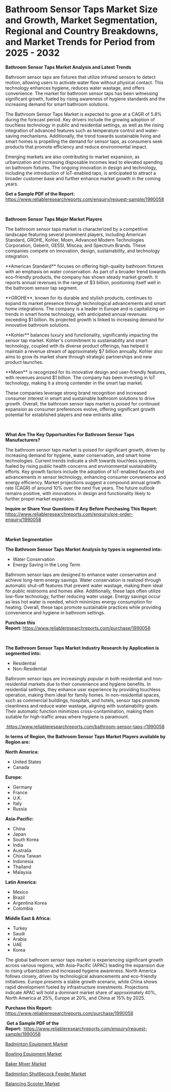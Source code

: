 <p><h1>Bathroom Sensor Taps Market Size and Growth, Market Segmentation, Regional and Country Breakdowns, and Market Trends for Period from 2025 -  2032</h1></p><p><strong>Bathroom Sensor Taps Market Analysis and Latest Trends</strong></p>
<p><p>Bathroom sensor taps are fixtures that utilize infrared sensors to detect motion, allowing users to activate water flow without physical contact. This technology enhances hygiene, reduces water wastage, and offers convenience. The market for bathroom sensor taps has been witnessing significant growth, fueled by rising awareness of hygiene standards and the increasing demand for smart bathroom solutions.</p><p>The Bathroom Sensor Taps Market is expected to grow at a CAGR of 5.8% during the forecast period. Key drivers include the growing adoption of touchless technology in public and residential settings, as well as the rising integration of advanced features such as temperature control and water-saving mechanisms. Additionally, the trend towards sustainable living and smart homes is propelling the demand for sensor taps, as consumers seek products that promote efficiency and reduce environmental impact.</p><p>Emerging markets are also contributing to market expansion, as urbanization and increasing disposable incomes lead to elevated spending on bathroom fixtures. The ongoing innovation in design and technology, including the introduction of IoT-enabled taps, is anticipated to attract a broader customer base and further enhance market growth in the coming years.</p></p>
<p><strong>Get a Sample PDF of the Report:&nbsp;</strong> <a href="https://www.reliableresearchreports.com/enquiry/request-sample/1990058?utm_campaign=9&utm_medium=2&utm_source=Github&utm_content=ia&utm_term=08022025&utm_id=bathroom-sensor-taps">https://www.reliableresearchreports.com/enquiry/request-sample/1990058</a></p>
<p>&nbsp;</p>
<p><strong>Bathroom Sensor Taps Major Market Players</strong></p>
<p><p>The bathroom sensor taps market is characterized by a competitive landscape featuring several prominent players, including American Standard, GROHE, Kohler, Moen, Advanced Modern Technologies Corporation, Geberit, GESSI, Miscea, and Spectrum Brands. These companies compete on innovation, design, sustainability, and technology integration.</p><p>**American Standard** focuses on offering high-quality bathroom fixtures with an emphasis on water conservation. As part of a broader trend towards eco-friendly products, the company has shown steady market growth. It reports annual revenues in the range of $3 billion, positioning itself well in the bathroom sensor tap segment.</p><p>**GROHE**, known for its durable and stylish products, continues to expand its market presence through technological advancements and smart home integrations. The company is a leader in Europe and is capitalizing on trends in smart home technology, with anticipated annual revenues exceeding $1 billion. Its projected growth is linked to increasing demand for innovative bathroom solutions.</p><p>**Kohler** balances luxury and functionality, significantly impacting the sensor tap market. Kohler's commitment to sustainability and smart technology, coupled with its diverse product offerings, has helped it maintain a revenue stream of approximately $7 billion annually. Kohler also aims to grow its market share through strategic partnerships and new product launches.</p><p>**Moen** is recognized for its innovative design and user-friendly features, with revenues around $1 billion. The company has been investing in IoT technology, making it a strong contender in the smart tap market.</p><p>These companies leverage strong brand recognition and increased consumer interest in smart and sustainable bathroom solutions to drive growth. Overall, the bathroom sensor taps market is poised for continued expansion as consumer preferences evolve, offering significant growth potential for established players and new entrants alike.</p></p>
<p>&nbsp;</p>
<p><strong>What Are The Key Opportunities For Bathroom Sensor Taps Manufacturers?</strong></p>
<p><p>The bathroom sensor taps market is poised for significant growth, driven by increasing demand for hygiene, water conservation, and smart home technologies. Current trends indicate a shift towards touchless systems, fueled by rising public health concerns and environmental sustainability efforts. Key growth factors include the adoption of IoT-enabled faucets and advancements in sensor technology, enhancing consumer convenience and energy efficiency. Market projections suggest a compound annual growth rate (CAGR) of around 10% over the next five years. The future outlook remains positive, with innovations in design and functionality likely to further propel market expansion.</p></p>
<p><strong>Inquire or Share Your Questions If Any Before Purchasing This Report:</strong> <a href="https://www.reliableresearchreports.com/enquiry/pre-order-enquiry/1990058?utm_campaign=9&utm_medium=2&utm_source=Github&utm_content=ia&utm_term=08022025&utm_id=bathroom-sensor-taps">https://www.reliableresearchreports.com/enquiry/pre-order-enquiry/1990058</a></p>
<p>&nbsp;</p>
<p><strong>Market Segmentation</strong></p>
<p><strong>The Bathroom Sensor Taps Market Analysis by types is segmented into:</strong></p>
<p><ul><li>Water Conservation</li><li>Energy Saving in the Long Term</li></ul></p>
<p><p>Bathroom sensor taps are designed to enhance water conservation and achieve long-term energy savings. Water conservation is realized through automatic shut-off features that prevent water wastage, making them ideal for public restrooms and homes alike. Additionally, these taps often utilize low-flow technology, further reducing water usage. Energy savings occur as less hot water is needed, which minimizes energy consumption for heating. Overall, these taps promote sustainable practices while providing convenience and hygiene in bathroom settings.</p></p>
<p><strong>Purchase this Report:&nbsp;</strong><a href="https://www.reliableresearchreports.com/purchase/1990058?utm_campaign=9&utm_medium=2&utm_source=Github&utm_content=ia&utm_term=08022025&utm_id=bathroom-sensor-taps">https://www.reliableresearchreports.com/purchase/1990058</a></p>
<p>&nbsp;</p>
<p><strong>The Bathroom Sensor Taps Market Industry Research by Application is segmented into:</strong></p>
<p><ul><li>Residential</li><li>Non-Residential</li></ul></p>
<p><p>Bathroom sensor taps are increasingly popular in both residential and non-residential markets due to their convenience and hygiene benefits. In residential settings, they enhance user experience by providing touchless operation, making them ideal for family homes. In non-residential spaces, such as commercial buildings, hospitals, and hotels, sensor taps promote cleanliness and reduce water wastage, aligning with sustainability goals. Their automatic function minimizes cross-contamination, making them suitable for high-traffic areas where hygiene is paramount.</p></p>
<p><a href="https://www.reliableresearchreports.com/bathroom-sensor-taps-r1990058?utm_campaign=9&utm_medium=2&utm_source=Github&utm_content=ia&utm_term=08022025&utm_id=bathroom-sensor-taps">&nbsp;https://www.reliableresearchreports.com/bathroom-sensor-taps-r1990058</a></p>
<p><strong>In terms of Region, the Bathroom Sensor Taps Market Players available by Region are:</strong></p>
<p>
    <p> <strong> North America: </strong>
        <ul>
            <li>United States</li>
            <li>Canada</li>
        </ul>
        </p> 
    <p> <strong> Europe: </strong>
        <ul>
            <li>Germany</li>
            <li>France</li>
            <li>U.K.</li>
            <li>Italy</li>
            <li>Russia</li>
        </ul>
        </p> 
    <p> <strong> Asia-Pacific: </strong>
        <ul>
            <li>China</li>
            <li>Japan</li>
            <li>South Korea</li>
            <li>India</li>
            <li>Australia</li>
            <li>China Taiwan</li>
            <li>Indonesia</li>
            <li>Thailand</li>
            <li>Malaysia</li>
        </ul>
        </p> 
    <p> <strong> Latin America: </strong>
        <ul>
            <li>Mexico</li>
            <li>Brazil</li>
            <li>Argentina Korea</li>
            <li>Colombia</li>
        </ul>
        </p> 
    <p> <strong> Middle East & Africa: </strong>
        <ul>
            <li>Turkey</li>
            <li>Saudi</li>
            <li>Arabia</li>
            <li>UAE</li>
            <li>Korea</li>
        </ul>
    </p>
    </p>
<p><p>The global bathroom sensor taps market is experiencing significant growth across various regions, with Asia-Pacific (APAC) leading the expansion due to rising urbanization and increased hygiene awareness. North America follows closely, driven by technological advancements and eco-friendly initiatives. Europe presents a stable growth scenario, while China shows rapid development fueled by infrastructure investments. Projections indicate APAC will hold a dominant market share of approximately 40%, North America at 25%, Europe at 20%, and China at 15% by 2025.</p></p>
<p><strong>Purchase this Report: </strong><a href="https://www.reliableresearchreports.com/purchase/1990058?utm_campaign=9&utm_medium=2&utm_source=Github&utm_content=ia&utm_term=08022025&utm_id=bathroom-sensor-taps">https://www.reliableresearchreports.com/purchase/1990058</a></p>
<p>&nbsp;<strong>Get a Sample PDF of the Report:&nbsp;&nbsp;</strong><a href="https://www.reliableresearchreports.com/enquiry/request-sample/1990058?utm_campaign=9&utm_medium=2&utm_source=Github&utm_content=ia&utm_term=08022025&utm_id=bathroom-sensor-taps">https://www.reliableresearchreports.com/enquiry/request-sample/1990058</a></p>
<p><strong></strong></p>
<p><p><a href="https://github.com/jamastodola515/Market-Research-Report-List-1/blob/main/badminton-equipment-market.md?utm_campaign=9&utm_medium=2&utm_source=Github&utm_content=ia&utm_term=08022025&utm_id=bathroom-sensor-taps">Badminton Equipment Market</a></p><p><a href="https://github.com/buqjavesora/Market-Research-Report-List-1/blob/main/bowling-equipment-market.md?utm_campaign=9&utm_medium=2&utm_source=Github&utm_content=ia&utm_term=08022025&utm_id=bathroom-sensor-taps">Bowling Equipment Market</a></p><p><a href="https://github.com/savannabyun726/Market-Research-Report-List-1/blob/main/baker-mixer-market.md?utm_campaign=9&utm_medium=2&utm_source=Github&utm_content=ia&utm_term=08022025&utm_id=bathroom-sensor-taps">Baker Mixer Market</a></p><p><a href="https://github.com/organophelia8282/Market-Research-Report-List-1/blob/main/badminton-shuttlecock-feeder-market.md?utm_campaign=9&utm_medium=2&utm_source=Github&utm_content=ia&utm_term=08022025&utm_id=bathroom-sensor-taps">Badminton Shuttlecock Feeder Market</a></p><p><a href="https://github.com/iwciasylvya/Market-Research-Report-List-1/blob/main/balancing-scooter-market.md?utm_campaign=9&utm_medium=2&utm_source=Github&utm_content=ia&utm_term=08022025&utm_id=bathroom-sensor-taps">Balancing Scooter Market</a></p></p>